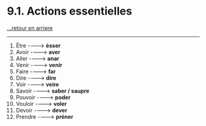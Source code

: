 # 9.1. Actions essentielles

[...retour en arriere](../../../menu_fiches.md)

---

1. Être  ----> **èsser**
2. Avoir  ----> **aver**
3. Aller  ----> **anar**
4. Venir  ----> **venir**
5. Faire  ----> **far**
6. Dire  ----> **dire**
7. Voir  ----> **veire**
8. Savoir  ----> **saber / saupre**
9. Pouvoir  ----> **poder**
10. Vouloir  ----> **voler**
11. Devoir  ----> **dever**
12. Prendre ----> **préner**